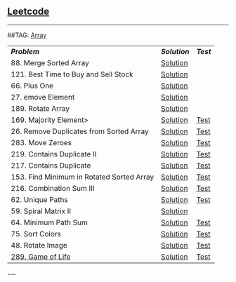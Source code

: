 ## [Leetcode](https://leetcode.com/)

---
##TAG: [Array](https://leetcode.com/tag/array/) 
<table>
<tbody>
<tr><td><em><b>Problem</b></em></td><td><em><b>Solution</b></em></td><td><em><b>Test</b></em></td></tr>

<tr><td>88.  Merge Sorted Array</td><td><a href="https://github.com/fwensen/Leetcode/blob/master/src/com/vincent/array/MergeSortedArray.java">Solution</a></td></tr>
<tr><td>121. Best Time to Buy and Sell Stock</td><td><a href="https://github.com/fwensen/Leetcode/blob/master/src/com/vincent/array/BestTimeToSellStock.java">Solution</a></td></tr>
<tr><td>66.  Plus One</td><td><a href="https://github.com/fwensen/Leetcode/blob/master/src/com/vincent/array/PlusOne.java">Solution</a></td> </tr>
<tr><td>27.  emove Element</td><td><a href="https://github.com/fwensen/Leetcode/blob/master/src/com/vincent/array/RemoveElements.java">Solution</a></td></tr>
<tr><td>189. Rotate Array</td><td><a href="https://github.com/fwensen/Leetcode/blob/master/src/com/vincent/array/RotateArray.java">Solution</a></td></tr>
<tr><td>169. Majority Element></td><td><a href="https://github.com/fwensen/Leetcode/blob/master/src/com/vincent/array/MajorityElement.java">Solution</a></td> <td><a href="https://github.com/fwensen/Leetcode/blob/master/test/com/vincent/array/TestMajorityElement.java">Test</a></td></tr>
<tr><td>26.  Remove Duplicates from Sorted Array</td><td><a href="https://github.com/fwensen/Leetcode/blob/master/src/com/vincent/array/RemoveDuplicatesFromSortedArray.java">Solution</a></td><td><a href="https://github.com/fwensen/Leetcode/blob/master/test/com/vincent/array/TestRemoveDuplicatesFromSortedArray.java">Test</a></td></tr>
<tr><td>283. Move Zeroes</td><td><a href="https://github.com/fwensen/Leetcode/blob/master/src/com/vincent/array/MoveZeros.java">Solution</a></td><td> <a href="https://github.com/fwensen/Leetcode/blob/master/test/com/vincent/array/TestMoveZeros.java">Test</a></td></tr>
<tr><td>219. Contains Duplicate II</td><td><a href="https://github.com/fwensen/Leetcode/blob/master/src/com/vincent/array/ContainsDuplicate2.java">Solution</a></td> <td> <a href="https://github.com/fwensen/Leetcode/blob/master/test/com/vincent/array/TestContainsDuplicate2.java">Test</a></td></tr>
<tr><td>217. Contains Duplicate</td> <td><a href="https://github.com/fwensen/Leetcode/blob/master/src/com/vincent/array/ContainsDuplicate.java">Solution</a></td><td><a href="https://github.com/fwensen/Leetcode/blob/master/test/com/vincent/array/ContainDuplicateTest.java">Test</a></td></tr>
<tr><td>153. Find Minimum in Rotated Sorted Array</td><td><a href="https://github.com/fwensen/Leetcode/blob/master/src/com/vincent/array/FindMinimuminRotatedSortedArray.java">Solution</a></td> <td><a href="https://github.com/fwensen/Leetcode/blob/master/test/com/vincent/array/FindMinimuminRotatedSortedArrayTest.java">Test</a></td></tr>
<tr><td>216. Combination Sum III</td><td><a href="https://github.com/fwensen/Leetcode/blob/master/src/com/vincent/array/CombinationSumIII.java">Solution</a></td><td><a href="https://github.com/fwensen/Leetcode/blob/master/test/com/vincent/array/CombinationSumIIITest.java">Test</a></td></tr>
<tr><td>62.  Unique Paths</td><td><a href="https://github.com/fwensen/Leetcode/blob/master/src/com/vincent/array/UniquePaths.java">Solution</a></td><td><a href= "https://github.com/fwensen/Leetcode/blob/master/test/com/vincent/array/TestUniquePaths.java">Test</a></td></tr>
<tr><td>59.  Spiral Matrix II</td><td><a href= "https://github.com/fwensen/Leetcode/blob/master/src/com/vincent/array/SpiralMatrixII.java">Solution</a></td></tr>
<tr><td>64.  Minimum Path Sum</td><td><a href="https://github.com/fwensen/Leetcode/blob/master/src/com/vincent/array/MinimumPathSum.java">Solution</a></td> <td><a href="https://github.com/fwensen/Leetcode/blob/master/test/com/vincent/array/MinimumPathSumTest.java">Test</a></td></tr>
<tr><td>75.  Sort Colors</td><td> <a href="https://github.com/fwensen/Leetcode/blob/master/src/com/vincent/array/SortColors.java">Solution</a></td><td><a href="https://github.com/fwensen/Leetcode/blob/master/test/com/vincent/array/SortColorsTest.java">Test</a></td></tr>
<tr><td>48.  Rotate Image</td><td> <a href="https://github.com/fwensen/Leetcode/blob/master/src/com/vincent/array/RotateImage.java">Solution</a></td><td><a href="https://github.com/fwensen/Leetcode/blob/master/test/com/vincent/array/RotateImageTest.java">Test</a></td></tr>
<tr><td><a href="https://leetcode.com/problems/game-of-life/">289. Game of Life</a></td> <td><a href="https://github.com/fwensen/Leetcode/blob/master/src/com/vincent/array/GameofLife.java"> Solution </a></td> <td> <a href="https://github.com/fwensen/Leetcode/blob/master/test/com/vincent/array/GameofLifeTest.java">Test</a></td> </tr>

</tbody>
</table>
---